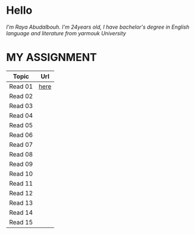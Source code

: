 # Hello
*I'm Raya Abudalbouh. I'm 24years old, I have bachelor's degree in English language and literature from yarmouk University*

# MY ASSIGNMENT

Topic     |  Url
----------|----------
Read 01 |[here](https://raya33.github.io/Code-201-Reading-Notes/Read%2001/)
Read 02 |
Read 03 |
Read 04 |
Read 05 |
Read 06 |
Read 07 |
Read 08 |
Read 09 |
Read 10 |
Read 11 |
Read 12 |
Read 13 |
Read 14 |
Read 15 |
